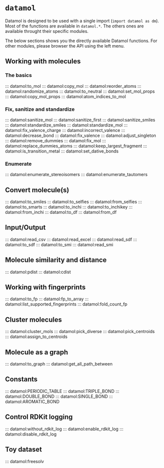 # `datamol`

Datamol is designed to be used with a single import (`import datamol as dm`). Most of the functions are available in `datamol.*`. The others ones are available throught their specific modules.

The below sections shows you the directly available Datamol functions. For other modules, please browser the API using the left menu.

## Working with molecules

### The basics

::: datamol:to_mol
::: datamol:copy_mol
::: datamol:reorder_atoms
::: datamol:randomize_atoms
::: datamol:to_neutral
::: datamol:set_mol_props
::: datamol:copy_mol_props
::: datamol:atom_indices_to_mol

### Fix, sanitize and standardize

::: datamol:sanitize_mol
::: datamol:sanitize_first
::: datamol:sanitize_smiles
::: datamol:standardize_smiles
::: datamol:standardize_mol
::: datamol:fix_valence_charge
::: datamol:incorrect_valence
::: datamol:decrease_bond
::: datamol:fix_valence
::: datamol:adjust_singleton
::: datamol:remove_dummies
::: datamol:fix_mol
::: datamol:replace_dummies_atoms
::: datamol:keep_largest_fragment
::: datamol:is_transition_metal
::: datamol:set_dative_bonds

### Enumerate

::: datamol:enumerate_stereoisomers
::: datamol:enumerate_tautomers

## Convert molecule(s)

::: datamol:to_smiles
::: datamol:to_selfies
::: datamol:from_selfies
::: datamol:to_smarts
::: datamol:to_inchi
::: datamol:to_inchikey
::: datamol:from_inchi
::: datamol:to_df
::: datamol:from_df

## Input/Output

::: datamol:read_csv
::: datamol:read_excel
::: datamol:read_sdf
::: datamol:to_sdf
::: datamol:to_smi
::: datamol:read_smi

## Molecule similarity and distance

::: datamol:pdist
::: datamol:cdist

## Working with fingerprints

::: datamol:to_fp
::: datamol:fp_to_array
::: datamol:list_supported_fingerprints
::: datamol:fold_count_fp

## Cluster molecules

::: datamol:cluster_mols
::: datamol:pick_diverse
::: datamol:pick_centroids
::: datamol:assign_to_centroids

## Molecule as a graph

::: datamol:to_graph
::: datamol:get_all_path_between

## Constants

::: datamol:PERIODIC_TABLE
::: datamol:TRIPLE_BOND
::: datamol:DOUBLE_BOND
::: datamol:SINGLE_BOND
::: datamol:AROMATIC_BOND

## Control RDKit logging

::: datamol:without_rdkit_log
::: datamol:enable_rdkit_log
::: datamol:disable_rdkit_log

## Toy dataset

::: datamol:freesolv
